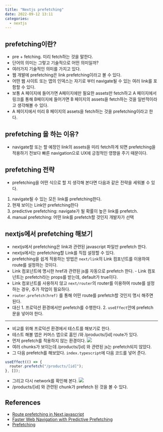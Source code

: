 ```yaml
---
title: "Nextjs prefetching"
date: 2022-09-12 13:11
categories:
  - nextjs
---
```


## prefetching이란?

- pre + fetching. 미리 fetch하는 것을 말한다.
- 단어의 의미는 그렇고 기술적으로 어떤 의미일까?
- 여러가지 기술적인 의미를 가지고 있다.
- 웹 개발에 prefetching은 link prefetching이라고 볼 수 있다.
- 어떤 웹 사이트 또는 앱의 인덱스는 자기로 부터 navigate될 수 있는 여러 link를 포함할 수 있다.
- 보통 A 페이지에 들어가면 A페이지에만 필요한 assets만 fetch하고 A 페이지에서 링크를 통해 B페이지에 들어가면 B 페이지의 assets을 fetch하는 것을 일반적이라고 생각해볼 수 있다.
- A 페이지에서 미리 B 페이지의 assets을 fetch하는 것을 prefetching이라고 한다.

## prefetching 을 하는 이유?

- navigate할 또는 할 예정인 link의 assets을 미리 fetch하게 되면 prefetching을 적용하기 전보다 빠른 navigation으로 UX에 긍정적인 영향을 주기 때문이다.

## prefetching 전략

- prefetching을 어떤 식으로 할 지 생각해 본다면 다음과 같은 전략을 세워볼 수 있다.

1. navigate될 수 있는 모든 link를 prefetching한다.
2. 현재 보이는 Link만 prefetching한다
3. predictive prefetching: navigate가 될 확률이 높은 link를 prefetch.
4. manual prefetching: 어떤 link를 prefetch할 것인지 개발자가 선택

## nextjs에서 prefetching 해보기

- nextjs에서 prefetching은 link과 관련된 javascript 파일만 prefetch 한다.
- nextjs에서는 prefetching할 Link를 직접 설정할 수 있다.
- prefetching을 쉽게 적용하는 방법은 `next/link`의 Link 컴포넌트를 이용하여 route를 설정하는 것이다.
- Link 컴포넌트에 명시한 href과 관련된 js를 자동으로 prefetch 한다. - Link 컴포넌트는 prefetch라는 props를 받는데, default가 true이다.
- Link 컴포넌트를 사용하지 않고 `next/router`의 router를 이용하여 route를 설정하는 경우, 추가 작업이 필요하다.
- `router.prefetch(href)` 를 통해 어떤 route를 prefetch할 것인지 명시 해주면 된다.
- 대신 1. 프로덕션 환경에서만 prefetch를 수행한다. 2. `useEffect`안에 prefetch 문을 넣어야 한다.

---

- 비교를 위해 프로덕션 환경에서 테스트를 해보기로 한다.
- 테스트 해볼 앱은 커머스 앱으로 홈인 /와 /products/[id] route가 있다.
- 먼저 prefetch를 적용하지 않는 환경이다.
  ![](https://a.storyblok.com/f/171155/2926x1386/ec7bd235fb/screen-shot-2022-09-12-at-11-59-13-pm.png)
- 여러 chunks가 보이는데 /products/[id] 와 관련된 js는 prefetch되지 않았다.
- 그 다음 prefetch를 해보았다. `index.typescript`에 다음 코드를 넣어 준다.

```typescript
useEffect(() => {
  router.prefetch("/products/[id]");
}, []);
```

- 그리고 다시 network를 확인해 본다.
  ![](https://a.storyblok.com/f/171155/3640x1570/21220cd049/screen-shot-2022-09-13-at-12-02-55-am.png)
- /products/[id] 와 관련된 chunk가 prefetch 된 것을 볼 수 있다.

## References

- [Route prefetching in Next.javascript](https://web.dev/route-prefetching-in-nextjs/)
- [Faster Web Navigation with Predictive Prefetching](https://www.youtube.com/watch?v=0jB4YWgAxUo&list=PLndr4jfFMrRQMcTU-Wz6d15V4K_AmVOaO&index=42&t=344s)
- [Prefetching](https://en.wikipedia.org/wiki/Prefetching)
